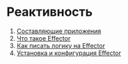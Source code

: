 # Реактивность

1. [Составляющие приложения](./application-components.md)
2. [Что такое Effector](./what-is-effector.md)
3. [Как писать логику на Effector](./how-to-write-logic-in-effector.md)
4. [Установка и конфигурация Effector](./installing-and-configuring-effector.md)
